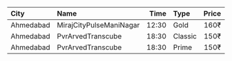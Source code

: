 | City      | Name                    |  Time | Type    | Price | Capacity | Booked |
| :-------- | :---------------------- | ----: | :------ | ----: | -------: | -----: |
| Ahmedabad | MirajCityPulseManiNagar | 12:30 | Gold    |  160₹ |       24 |      2 |
| Ahmedabad | PvrArvedTranscube       | 18:30 | Classic |  150₹ |       33 |      0 |
| Ahmedabad | PvrArvedTranscube       | 18:30 | Prime   |  150₹ |      100 |     13 |